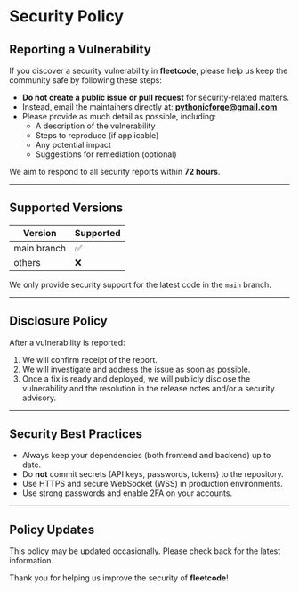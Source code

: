 # Security Policy

## Reporting a Vulnerability

If you discover a security vulnerability in **fleetcode**, please help us keep the community safe by following these steps:

- **Do not create a public issue or pull request** for security-related matters.  
- Instead, email the maintainers directly at: **pythonicforge@gmail.com**  
- Please provide as much detail as possible, including:
  - A description of the vulnerability
  - Steps to reproduce (if applicable)
  - Any potential impact
  - Suggestions for remediation (optional)

We aim to respond to all security reports within **72 hours**.

---

## Supported Versions

| Version    | Supported         |
|------------|------------------|
| main branch| ✅                |
| others     | ❌                |

We only provide security support for the latest code in the `main` branch.

---

## Disclosure Policy

After a vulnerability is reported:

1. We will confirm receipt of the report.
2. We will investigate and address the issue as soon as possible.
3. Once a fix is ready and deployed, we will publicly disclose the vulnerability and the resolution in the release notes and/or a security advisory.

---

## Security Best Practices

- Always keep your dependencies (both frontend and backend) up to date.
- Do **not** commit secrets (API keys, passwords, tokens) to the repository.
- Use HTTPS and secure WebSocket (WSS) in production environments.
- Use strong passwords and enable 2FA on your accounts.

---

## Policy Updates

This policy may be updated occasionally. Please check back for the latest information.

Thank you for helping us improve the security of **fleetcode**!

